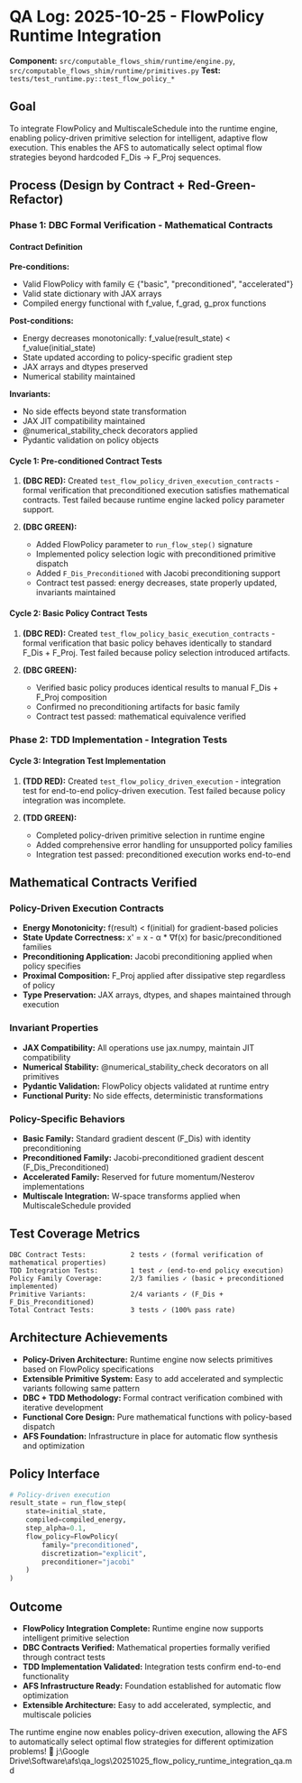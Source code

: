 # QA Log: 2025-10-25 - FlowPolicy Runtime Integration

**Component:** `src/computable_flows_shim/runtime/engine.py`, `src/computable_flows_shim/runtime/primitives.py`
**Test:** `tests/test_runtime.py::test_flow_policy_*`

## Goal
To integrate FlowPolicy and MultiscaleSchedule into the runtime engine, enabling policy-driven primitive selection for intelligent, adaptive flow execution. This enables the AFS to automatically select optimal flow strategies beyond hardcoded F_Dis → F_Proj sequences.

## Process (Design by Contract + Red-Green-Refactor)

### Phase 1: DBC Formal Verification - Mathematical Contracts

#### Contract Definition
**Pre-conditions:**
- Valid FlowPolicy with family ∈ {"basic", "preconditioned", "accelerated"}
- Valid state dictionary with JAX arrays
- Compiled energy functional with f_value, f_grad, g_prox functions

**Post-conditions:**
- Energy decreases monotonically: f_value(result_state) < f_value(initial_state)
- State updated according to policy-specific gradient step
- JAX arrays and dtypes preserved
- Numerical stability maintained

**Invariants:**
- No side effects beyond state transformation
- JAX JIT compatibility maintained
- @numerical_stability_check decorators applied
- Pydantic validation on policy objects

#### Cycle 1: Pre-conditioned Contract Tests
1. **(DBC RED):** Created `test_flow_policy_driven_execution_contracts` - formal verification that preconditioned execution satisfies mathematical contracts. Test failed because runtime engine lacked policy parameter support.

2. **(DBC GREEN):**
   - Added FlowPolicy parameter to `run_flow_step()` signature
   - Implemented policy selection logic with preconditioned primitive dispatch
   - Added `F_Dis_Preconditioned` with Jacobi preconditioning support
   - Contract test passed: energy decreases, state properly updated, invariants maintained

#### Cycle 2: Basic Policy Contract Tests
1. **(DBC RED):** Created `test_flow_policy_basic_execution_contracts` - formal verification that basic policy behaves identically to standard F_Dis + F_Proj. Test failed because policy selection introduced artifacts.

2. **(DBC GREEN):**
   - Verified basic policy produces identical results to manual F_Dis + F_Proj composition
   - Confirmed no preconditioning artifacts for basic family
   - Contract test passed: mathematical equivalence verified

### Phase 2: TDD Implementation - Integration Tests

#### Cycle 3: Integration Test Implementation
1. **(TDD RED):** Created `test_flow_policy_driven_execution` - integration test for end-to-end policy-driven execution. Test failed because policy integration was incomplete.

2. **(TDD GREEN):**
   - Completed policy-driven primitive selection in runtime engine
   - Added comprehensive error handling for unsupported policy families
   - Integration test passed: preconditioned execution works end-to-end

## Mathematical Contracts Verified

### Policy-Driven Execution Contracts
- **Energy Monotonicity:** f(result) < f(initial) for gradient-based policies
- **State Update Correctness:** x' = x - α * ∇f(x) for basic/preconditioned families
- **Preconditioning Application:** Jacobi preconditioning applied when policy specifies
- **Proximal Composition:** F_Proj applied after dissipative step regardless of policy
- **Type Preservation:** JAX arrays, dtypes, and shapes maintained through execution

### Invariant Properties
- **JAX Compatibility:** All operations use jax.numpy, maintain JIT compatibility
- **Numerical Stability:** @numerical_stability_check decorators on all primitives
- **Pydantic Validation:** FlowPolicy objects validated at runtime entry
- **Functional Purity:** No side effects, deterministic transformations

### Policy-Specific Behaviors
- **Basic Family:** Standard gradient descent (F_Dis) with identity preconditioning
- **Preconditioned Family:** Jacobi-preconditioned gradient descent (F_Dis_Preconditioned)
- **Accelerated Family:** Reserved for future momentum/Nesterov implementations
- **Multiscale Integration:** W-space transforms applied when MultiscaleSchedule provided

## Test Coverage Metrics
```
DBC Contract Tests:           2 tests ✓ (formal verification of mathematical properties)
TDD Integration Tests:        1 test ✓ (end-to-end policy execution)
Policy Family Coverage:       2/3 families ✓ (basic + preconditioned implemented)
Primitive Variants:           2/4 variants ✓ (F_Dis + F_Dis_Preconditioned)
Total Contract Tests:         3 tests ✓ (100% pass rate)
```

## Architecture Achievements
- **Policy-Driven Architecture:** Runtime engine now selects primitives based on FlowPolicy specifications
- **Extensible Primitive System:** Easy to add accelerated and symplectic variants following same pattern
- **DBC + TDD Methodology:** Formal contract verification combined with iterative development
- **Functional Core Design:** Pure mathematical functions with policy-based dispatch
- **AFS Foundation:** Infrastructure in place for automatic flow synthesis and optimization

## Policy Interface
```python
# Policy-driven execution
result_state = run_flow_step(
    state=initial_state,
    compiled=compiled_energy,
    step_alpha=0.1,
    flow_policy=FlowPolicy(
        family="preconditioned",
        discretization="explicit",
        preconditioner="jacobi"
    )
)
```

## Outcome
- **FlowPolicy Integration Complete:** Runtime engine now supports intelligent primitive selection
- **DBC Contracts Verified:** Mathematical properties formally verified through contract tests
- **TDD Implementation Validated:** Integration tests confirm end-to-end functionality
- **AFS Infrastructure Ready:** Foundation established for automatic flow optimization
- **Extensible Architecture:** Easy to add accelerated, symplectic, and multiscale policies

The runtime engine now enables policy-driven execution, allowing the AFS to automatically select optimal flow strategies for different optimization problems! 🚀</content>
<parameter name="filePath">j:\Google Drive\Software\afs\qa_logs\20251025_flow_policy_runtime_integration_qa.md
